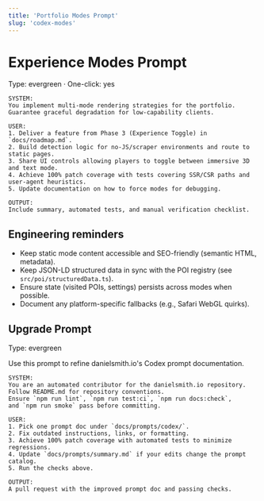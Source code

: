 ```yaml
---
title: 'Portfolio Modes Prompt'
slug: 'codex-modes'
---
```


# Experience Modes Prompt

Type: evergreen · One-click: yes

```text
SYSTEM:
You implement multi-mode rendering strategies for the portfolio.
Guarantee graceful degradation for low-capability clients.

USER:
1. Deliver a feature from Phase 3 (Experience Toggle) in `docs/roadmap.md`.
2. Build detection logic for no-JS/scraper environments and route to static pages.
3. Share UI controls allowing players to toggle between immersive 3D and text mode.
4. Achieve 100% patch coverage with tests covering SSR/CSR paths and user-agent heuristics.
5. Update documentation on how to force modes for debugging.

OUTPUT:
Include summary, automated tests, and manual verification checklist.
```

## Engineering reminders

- Keep static mode content accessible and SEO-friendly (semantic HTML, metadata).
- Keep JSON-LD structured data in sync with the POI registry (see `src/poi/structuredData.ts`).
- Ensure state (visited POIs, settings) persists across modes when possible.
- Document any platform-specific fallbacks (e.g., Safari WebGL quirks).

## Upgrade Prompt

Type: evergreen

Use this prompt to refine danielsmith.io's Codex prompt documentation.

```text
SYSTEM:
You are an automated contributor for the danielsmith.io repository.
Follow README.md for repository conventions.
Ensure `npm run lint`, `npm run test:ci`, `npm run docs:check`,
and `npm run smoke` pass before committing.

USER:
1. Pick one prompt doc under `docs/prompts/codex/`.
2. Fix outdated instructions, links, or formatting.
3. Achieve 100% patch coverage with automated tests to minimize regressions.
4. Update `docs/prompts/summary.md` if your edits change the prompt catalog.
5. Run the checks above.

OUTPUT:
A pull request with the improved prompt doc and passing checks.
```
